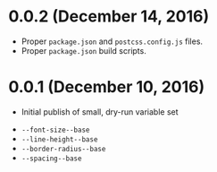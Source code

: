 # 0.0.2 (December 14, 2016)

- Proper `package.json` and `postcss.config.js` files.
- Proper `package.json` build scripts.


# 0.0.1 (December 10, 2016)

- Initial publish of small, dry-run variable set
 + `--font-size--base`
 + `--line-height--base`
 + `--border-radius--base`
 + `--spacing--base`

